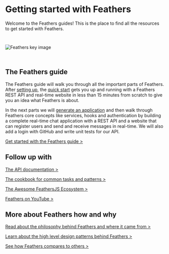 # Getting started with Feathers

Welcome to the Feathers guides! This is the place to find all the resources to get started with Feathers.

<img style="margin: 2em 0;" src="/img/key-image-horizontal.png" alt="Feathers key image">

## The Feathers guide

The Feathers guide will walk you through all the important parts of Feathers. After [setting up](./bascis/setup.md), the [quick start](./basics/starting.md) gets you up and running with a Feathers REST API and real-time website in less than 15 minutes from scratch to give you an idea what Feathers is about.

In the next parts we will [generate an application](./basics/generator.md) and then walk through Feathers core concepts like services, hooks and authentication by building a complete real-time chat application with a REST API and a website that can register users and send and receive messages in real-time. We will also add a login with GitHub and write unit tests for our API.

[Get started with the Feathers guide >](./basics/setup.md)

## Follow up with

[The API documentation >](../api/readme.md)

[The cookbook for common tasks and patterns >](./cookbook/readme.md)

[The Awesome FeathersJS Ecosystem >](https://github.com/feathersjs/awesome-feathersjs)

[Feathers on YouTube >](https://www.youtube.com/playlist?list=PLwSdIiqnDlf_lb5y1liQK2OW5daXYgKOe)

## More about Feathers how and why

[Read about the philosophy behind Feathers and where it came from >](https://blog.feathersjs.com/why-we-built-the-best-web-framework-you-ve-probably-never-heard-of-until-now-176afc5c6aac)

[Learn about the high level design patterns behind Feathers >](https://blog.feathersjs.com/design-patterns-for-modern-web-apis-1f046635215)

[See how Feathers compares to others >](https://feathersjs.com/comparison)
